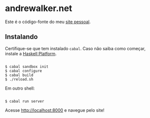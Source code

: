 # andrewalker.net

Este é o código-fonte do meu [site pessoal](https://andrewalker.net).

## Instalando

Certifique-se que tem instalado ``cabal``. Caso não saiba como começar, instale
a [Haskell Platform](https://www.haskell.org/platform/).

``` shell

$ cabal sandbox init
$ cabal configure
$ cabal build
$ ./reload.sh

```

Em outro shell:

``` shell

$ cabal run server

```

Acesse [http://localhost:8000](http://localhost:8000) e navegue pelo site!

